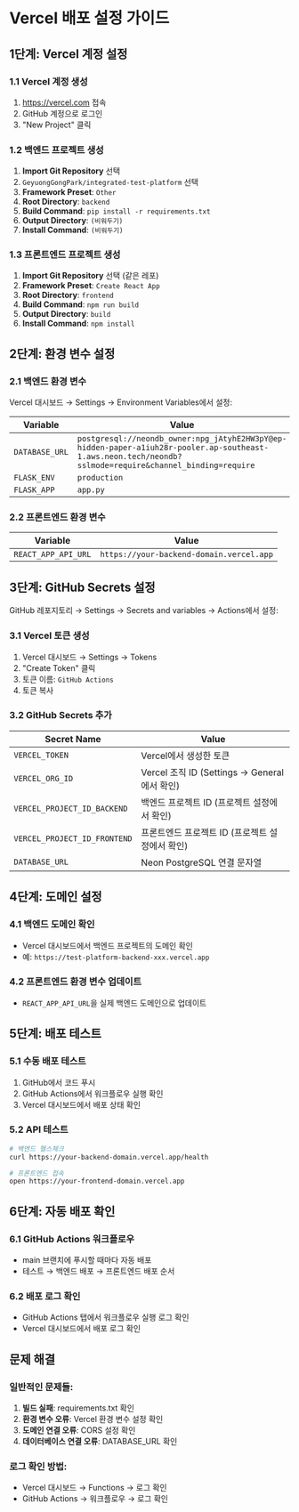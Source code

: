 # Vercel 배포 설정 가이드

## 1단계: Vercel 계정 설정

### 1.1 Vercel 계정 생성
1. https://vercel.com 접속
2. GitHub 계정으로 로그인
3. "New Project" 클릭

### 1.2 백엔드 프로젝트 생성
1. **Import Git Repository** 선택
2. `GeyuongGongPark/integrated-test-platform` 선택
3. **Framework Preset**: `Other`
4. **Root Directory**: `backend`
5. **Build Command**: `pip install -r requirements.txt`
6. **Output Directory**: `(비워두기)`
7. **Install Command**: `(비워두기)`

### 1.3 프론트엔드 프로젝트 생성
1. **Import Git Repository** 선택 (같은 레포)
2. **Framework Preset**: `Create React App`
3. **Root Directory**: `frontend`
4. **Build Command**: `npm run build`
5. **Output Directory**: `build`
6. **Install Command**: `npm install`

## 2단계: 환경 변수 설정

### 2.1 백엔드 환경 변수
Vercel 대시보드 → Settings → Environment Variables에서 설정:

| Variable | Value |
|----------|-------|
| `DATABASE_URL` | `postgresql://neondb_owner:npg_jAtyhE2HW3pY@ep-hidden-paper-a1iuh28r-pooler.ap-southeast-1.aws.neon.tech/neondb?sslmode=require&channel_binding=require` |
| `FLASK_ENV` | `production` |
| `FLASK_APP` | `app.py` |

### 2.2 프론트엔드 환경 변수
| Variable | Value |
|----------|-------|
| `REACT_APP_API_URL` | `https://your-backend-domain.vercel.app` |

## 3단계: GitHub Secrets 설정

GitHub 레포지토리 → Settings → Secrets and variables → Actions에서 설정:

### 3.1 Vercel 토큰 생성
1. Vercel 대시보드 → Settings → Tokens
2. "Create Token" 클릭
3. 토큰 이름: `GitHub Actions`
4. 토큰 복사

### 3.2 GitHub Secrets 추가
| Secret Name | Value |
|-------------|-------|
| `VERCEL_TOKEN` | Vercel에서 생성한 토큰 |
| `VERCEL_ORG_ID` | Vercel 조직 ID (Settings → General에서 확인) |
| `VERCEL_PROJECT_ID_BACKEND` | 백엔드 프로젝트 ID (프로젝트 설정에서 확인) |
| `VERCEL_PROJECT_ID_FRONTEND` | 프론트엔드 프로젝트 ID (프로젝트 설정에서 확인) |
| `DATABASE_URL` | Neon PostgreSQL 연결 문자열 |

## 4단계: 도메인 설정

### 4.1 백엔드 도메인 확인
- Vercel 대시보드에서 백엔드 프로젝트의 도메인 확인
- 예: `https://test-platform-backend-xxx.vercel.app`

### 4.2 프론트엔드 환경 변수 업데이트
- `REACT_APP_API_URL`을 실제 백엔드 도메인으로 업데이트

## 5단계: 배포 테스트

### 5.1 수동 배포 테스트
1. GitHub에서 코드 푸시
2. GitHub Actions에서 워크플로우 실행 확인
3. Vercel 대시보드에서 배포 상태 확인

### 5.2 API 테스트
```bash
# 백엔드 헬스체크
curl https://your-backend-domain.vercel.app/health

# 프론트엔드 접속
open https://your-frontend-domain.vercel.app
```

## 6단계: 자동 배포 확인

### 6.1 GitHub Actions 워크플로우
- main 브랜치에 푸시할 때마다 자동 배포
- 테스트 → 백엔드 배포 → 프론트엔드 배포 순서

### 6.2 배포 로그 확인
- GitHub Actions 탭에서 워크플로우 실행 로그 확인
- Vercel 대시보드에서 배포 로그 확인

## 문제 해결

### 일반적인 문제들:
1. **빌드 실패**: requirements.txt 확인
2. **환경 변수 오류**: Vercel 환경 변수 설정 확인
3. **도메인 연결 오류**: CORS 설정 확인
4. **데이터베이스 연결 오류**: DATABASE_URL 확인

### 로그 확인 방법:
- Vercel 대시보드 → Functions → 로그 확인
- GitHub Actions → 워크플로우 → 로그 확인 